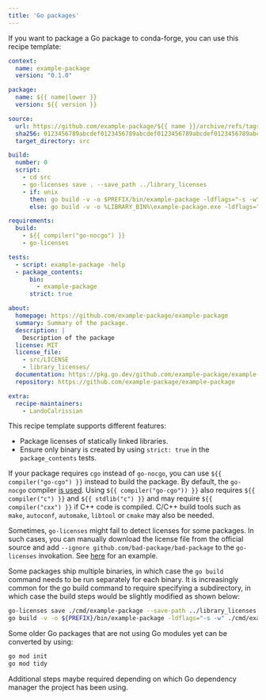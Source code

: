 ```yaml
---
title: 'Go packages'
---
```


If you want to package a Go package to conda-forge, you can use this recipe template:

```yaml
context:
  name: example-package
  version: "0.1.0"

package:
  name: ${{ name|lower }}
  version: ${{ version }}

source:
  url: https://github.com/example-package/${{ name }}/archive/refs/tags/v${{ version }}.tar.gz
  sha256: 0123456789abcdef0123456789abcdef0123456789abcdef0123456789abcdef
  target_directory: src

build:
  number: 0
  script:
    - cd src
    - go-licenses save . --save_path ../library_licenses
    - if: unix
      then: go build -v -o $PREFIX/bin/example-package -ldflags="-s -w"
      else: go build -v -o %LIBRARY_BIN%\example-package.exe -ldflags="-s"

requirements:
  build:
    - ${{ compiler("go-nocgo") }}
    - go-licenses

tests:
  - script: example-package -help
  - package_contents:
      bin:
        - example-package
      strict: true

about:
  homepage: https://github.com/example-package/example-package
  summary: Summary of the package.
  description: |
    Description of the package
  license: MIT
  license_file:
    - src/LICENSE
    - library_licenses/
  documentation: https://pkg.go.dev/github.com/example-package/example-package
  repository: https://github.com/example-package/example-package

extra:
  recipe-maintainers:
    - LandoCalrissian
```

This recipe template supports different features:

- Package licenses of statically linked libraries.
- Ensure only binary is created by using `strict: true` in the `package_contents` tests.

If your package requires `cgo` instead of `go-nocgo`, you can use `${{ compiler("go-cgo") }}` instead to build the package. By default, the `go-nocgo` compiler [is used](https://github.com/conda-forge/staged-recipes/blob/main/.ci_support/linux64.yaml). Using `${{ compiler("go-cgo")) }}` also requires `${{ compiler("c") }}` and `${{ stdlib("c") }}` and may require `${{ compiler("cxx") }}` if C++ code is compiled. C/C++ build tools such as `make`, `autoconf`, `automake`, `libtool` or `cmake` may also be needed.

Sometimes, `go-licenses` might fail to detect licenses for some packages. In such cases, you can manually download the license file from the official source and add `--ignore github.com/bad-package/bad-package` to the `go-licenses` invokation. See [here](https://github.com/conda-forge/k9s-feedstock/blob/7929e0d86c829ba2ca172f08926f9fb7e6398247/recipe/recipe.yaml) for an example.

Some packages ship multiple binaries, in which case the `go build` command needs to be run separately for each binary.
It is increasingly common for the go build command to require specifying a subdirectory, in which case the build steps would be slightly modified as shown below:

```bash
go-licenses save ./cmd/example-package --save-path ../library_licenses
go build -v -o ${PREFIX}/bin/example-package -ldflags="-s -w" ./cmd/example-package
```

Some older Go packages that are not using Go modules yet can be converted by using:

```bash
go mod init
go mod tidy
```

Additional steps maybe required depending on which Go dependency manager the project has been using.
